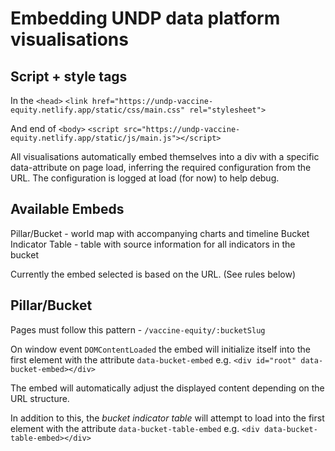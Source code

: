 # Embedding UNDP data platform visualisations

## Script + style tags

In the `<head>`
`<link href="https://undp-vaccine-equity.netlify.app/static/css/main.css" rel="stylesheet">`

And end of `<body>`
`<script src="https://undp-vaccine-equity.netlify.app/static/js/main.js"></script>`

All visualisations automatically embed themselves into a div with a specific data-attribute on page load, inferring the required configuration from the URL. The configuration is logged at load (for now) to help debug.

## Available Embeds

Pillar/Bucket - world map with accompanying charts and timeline
Bucket Indicator Table - table with source information for all indicators in the bucket

Currently the embed selected is based on the URL. (See rules below)

## Pillar/Bucket

Pages must follow this pattern - `/vaccine-equity/:bucketSlug`

On window event `DOMContentLoaded` the embed will initialize itself into the first element with the attribute `data-bucket-embed` e.g. `<div id="root" data-bucket-embed></div>`

The embed will automatically adjust the displayed content depending on the URL structure.

In addition to this, the _bucket indicator table_ will attempt to load into the first element with the attribute `data-bucket-table-embed` e.g. `<div data-bucket-table-embed></div>`